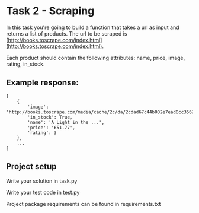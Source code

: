 # Task 2 - Scraping

In this task you're going to build a function that takes a url as input and returns a list of products.
The url to be scraped is [http://books.toscrape.com/index.html](http://books.toscrape.com/index.html).

Each product should contain the following attributes: name, price, image, rating, in_stock.

## Example response:
```
[
    {
        'image': 'http://books.toscrape.com/media/cache/2c/da/2cdad67c44b002e7ead0cc35693c0e8b.jpg',
        'in_stock': True,
        'name': 'A Light in the ...',
        'price': '£51.77',
        'rating': 3
    },
    ...
]
```

## Project setup

Write your solution in task.py

Write your test code in test.py

Project package requirements can be found in requirements.txt
